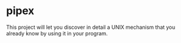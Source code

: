 # pipex

This project will let you discover in detail a UNIX mechanism that you already know
by using it in your program.
